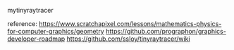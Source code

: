 mytinyraytracer

reference:
https://www.scratchapixel.com/lessons/mathematics-physics-for-computer-graphics/geometry
https://github.com/prographon/graphics-developer-roadmap
https://github.com/ssloy/tinyraytracer/wiki
